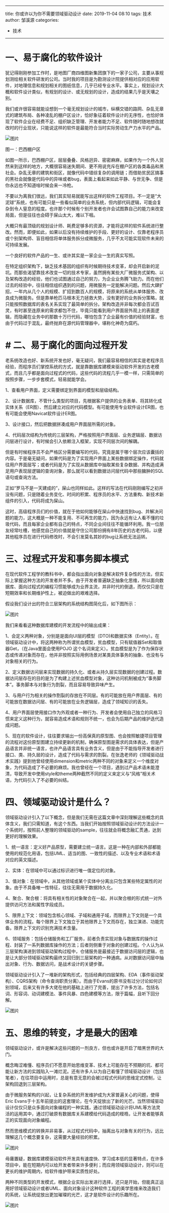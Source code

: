 
---
title:  你或许以为你不需要领域驱动设计
date: 2019-11-04 08:10
tags: 技术
author: 邹溪源
categories:
  - 技术
---


# 一、易于腐化的软件设计
犹记得刚刚参加工作时，是地图厂商四维图新集团旗下的一家子公司，主要从事规划测绘相关软件研发的公司。当时我的项目是为勘测设计院提供相对应的应用软件，对地理信息和规划相关的图纸信息，几乎已经专业水平。事实上，规划设计大概和软件设计类似，有规划的设计、或无规划的设计，造成的结果几乎是天壤之别。  

我们或许很容易就能设想到一个毫无规划设计的城市，纵横交错的路网、杂乱无章式的建筑布局、各种凌乱的棚户区设计，恰好象征着软件设计的无序性，也恰好体现了软件企业在经费不足、组织缺乏管理、开发者能力不足、软件随时随地想改就改时的行业现状，只能说这样的软件是最能符合当时实际劳动生产力水平的产品。  

![图片](https://uploader.shimo.im/f/4zCKwTAmNJwY8t10.jpg!thumbnail)

图一：巴西棚户区

如图一所示，巴西棚户区，层层叠叠、风格迥异、密密麻麻，如果作为一个外人贸然来到这样的地方，大概很容易迷失期间、更不用说充斥在棚户区的各类毒品和黑社会。杂乱无章的建筑和街区，就像代码中错综复杂的调用链；而借助贫民区搞事的黑社会就像是代码中的异味或者bug，表面上看起来如此平静、与世无争、但是你永远也不知道啥时候会来一冷枪。 

不要以为离我们很远，我们其实轻易就能写出这样的软件工程项目。不一定是“大泥球”系统，也有可能只是一些看似简单的业务系统，但内部代码逻辑，可能会复杂到令人窒息的程度。也许那个时候有个别开发者也许会试图靠自己的能力来改变局面，但是往往也会碍于屎山太大，难以下咽。

大概只有最顶级的规划设计师、耗费足够多的资源，才能将这样的软件系统进行整改。然而，即便如此，如果以后没有持续维护的手段、更好的设计、仅靠老程序员或个别架构师、盲目相信将单体服务拆分成微服务，几乎不太可能实现软件未来的可持续发展。  

一个良好的软件产品的一生、或许其实是一家企业一生的真实写照。

在特定组织架构下，缺乏技术基因的组织有时候期待技术变革，却会开启新的泥坑。而那些渴望靠技术改变一切的技术专家，虽然拥有某些大厂微服务式架构、以及架构改造的经验，他们也试图通过自己的努力，为企业业务腾飞助力。而在他们过去的经验中，往往相信组织遇到的问题，用微服务一定能解决问题。然后大肆扩招，一年内从几个人的规模、扩招到数百人的规模，将原来的系统从单体服务、改良成为微服务。但是靠单枪匹马根本无力拯救大势，没有更好的业务拆分策略，就只能按照数据库的表名关系实现了最简单的拆分。架构改造并非每次都会百试百灵，有时甚至连原来的需求都包不住，毕竟只能看到用户界面层外观上的表面逻辑，而隐藏在业务中的那数十万行代码，哪怕包含了企业最有价值的经验财富，也由于代码过于混乱，最终抛弃在源代码管理器中，堪称化神奇为腐朽。  

# # 二、易于腐化的面向过程开发
老系统改造也好、新系统开发也好，毫无疑问，我们最容易相信的其实是老程序员经验，而程序员们掌控系统的方式，就是靠数据库建模来驱动软件开发的古老模式，而且几乎都是面向过程式的代码，这些代码的流程几乎一模一样，只需简单的按照步骤，一步步套模式，轻易就能学会。

1、查看用户界面，定义需要绑定到界面的模型和层级结构。 

2、设计数据库，不管什么类型的项目，先根据客户提供的业务表单、将其转化成实体关系（ER图）、然后建立对应的代码模型。有可能使用专业软件设计ER图，也有可能会使用Navicat软件设计ER图。

3、设计接口，然后把数据拼凑成用户界面层所需的对象。  

 

4、代码层次结构为传统的三层架构，严格按照用户界面层、业务逻辑层、数据访问层进行设计，有时候会引入依赖注入框架，实现不同层次间的解耦。

但是有时候程序员不会严格区分需要编写的代码，究竟是属于哪个层次应该囊括的内容。于是毫无疑问，如果代码是为了实现用户界面上某些数据绑定操作，代码就往用户界面层写；或者代码是为了实现从数据库中抽取某些复杂数据、并构造成满足用户表现层逻辑的查询对象，那么就可以看到数据访问层代码中那些臃肿的SQL语句或查询方法。 

正如“罗马不是一天建成的”，屎山也同样如此。这样的写法在代码刚刚编写之初并没有问题，只是随着业务变化、时间的积累、程序员的水平、方法重构、新技术新组件的引入，代码将成为屎山。

这时，高级程序员们的价值，就在于他如何能够在屎山中快速找到bug、并解决问题的能力，这大概是一种不能复用、不可再生的能力，因为永远有让人看不懂的垃圾代码，而且每家企业都有自己的特点，不同企业间往往不能循环利用。我一位朋友经常吐槽，他感觉自己的价值就是守住公司那份拥有8年历史的古老代码，以便其他程序员在进行代码修改时，不会引发莫名其妙的bug让系统无法运转。

 



# 三、过程式开发和事务脚本模式
在现代软件工程学的教科书中，都会指出面向对象是解决软件复杂性的方法，但实际上掌握这种方法的开发者并不多。由于开发者普遍缺乏抽象化思维，所以面向数据库、面向过程式的编程习惯能够成为业界主流，并非时代的倒退，而仅仅只是在短期效率和长期维护性上，被迫做出的艰难选择。

假设我们设计出的符合三层架构的系统结构图简化后，如下图所示：

![图片](https://uploader.shimo.im/f/biJosJeOpMspPAyf.png!thumbnail)

我们来看看这种数据库建模的开发流程中的输出成果：

1、会定义两种对象，分别是是面向UI层的模型（DTO)和数据实体（Entity）。在领域驱动设计中，将这两种称为所谓贫血模型，贫血模型，只有赋值器Set和取值器Get，（在Java里面会使用POJO 这个名词来定义）。贫血模型是为了作为保存状态或传递对象而存在，他并非按照实际用例场景对某类具体事务的抽象、也没有与对象相关的行为。

2、定义数据访问层来实现数据的持久化、或者从持久层实现数据的创建过程。数据访问层存在的目的是为了构建上述贫血模型对象，这种访问机制被成为“事务脚本”。事务脚本与对象行为割裂，而且容易导致异味产生。

3、与用户行为相关的操作割裂的存放在不同层。有的可能放在用户界面层、有的可能放在数据访问层、有的可能放在业务逻辑层，造成了领域知识的丢失。

4、用户界面层使用接口作为外观或者一种行为、开发者会使用自己独立的风格习惯来定义这种行为，就容易造成术语和规则不统一，也会为后期产品的维护迭代造成问题。

5、现在的软件设计，往往要求输出一份高保真的原型图、也会按照敏捷项目管理的流程对这份原型图建立持续更新的机制，确保原型图是需求的具体表达，但是产品语言并非统一语言，也许产品语言具有业务含义，但是由于不能指导开发者进行接口、类、持久层的设计，造成了代码与需求的割裂。在张逸老师的《领域驱动战术实践》提到他曾经使用dimension和metric两种不同的对象来定义一个维度对象，为代码造成了不必要的麻烦。我也曾经在一个项目，遇到过产品术语未能澄清，导致开发中使用style和theme两种截然不同的定义来定义与“风格”相关术语，为代码引入了不必要的纠结。

# 四、领域驱动设计是什么？
领域驱动设计引入了以下概念，但是我们无需在这篇文章中深刻理解这些概念的具体含义，我们只需知道，有这个东西。当我们开始按照领域驱动设计的方法设计一个系统时，按照前人整理的领域驱动的sample，往往就会将概念融汇贯通，达到更好的理解效果。

1、统一语言：定义好产品原型，需要建立统一语言。这是一种在内部和外部都能使用的规范化用语，包括UML、适当的图、一致性的描述、以及专业术语和术语对应的英文描述。

2、实体：在领域中可以通过标识进行唯一值定位的对象。

3、值对象：在领域中，从其他领域或某个实体中分离出只包含某些特定属性的对象。由于不具备唯一性特征，往往无需用于数据持久化。

4、聚合、聚合根：将具有相关性的对象聚合在一起，并以聚合根的形式统一对外提供访问方法和属性字段成员。

5、限界上下文：领域包含核心领域、子域和通用子域，而限界上下文则是一个具体业务的流程。每个限界上下文独立于其他限界上下文而存在，独立演进、功能完备。限界上下文的识别充满技术含量。

6、领域服务：包括仓储服务和工厂服务，前者负责实现对象与数据库的操作过程、封装了一系列数据库操作的方法；后者则侧重于对象的创建过程。个人认为从三层架构演进到领域驱动架构过程中，仓储服务是最接近于数据访问层的逻辑，也是让大部分领域驱动架构最终又回归到三层架构的一种通病。从对数据访问层中抽出对象、行为、数据访问，是战术设计的关键步骤。

领域驱动设计引入了一堆新的架构形式，包括经典的四层架构、EDA（事件驱动架构）、CQRS架构（命令查询职责分离）。而由于Evans的原书没有过分讨论如何识别领域，后来又有许多大佬在他的基础上进行了完善，提出了许多方法，包括名词、形容词、动词建模法、事件风暴、四色建模等方法，限于篇幅，且听下回分解。

![图片](https://uploader.shimo.im/f/zMjONFlT3cMVlUCP.png!thumbnail)

# 五、思维的转变，才是最大的困难
领域驱动设计，或许是解决这些问题的一剂良方，但也或许是开启了暗黑世界的大门。

概念晦涩难懂、程序员们不愿意开始思维变革、技术上可能存在不预期的坑、都可能让新方法的实践陷入一滩烂泥。还有许多人以为自己看懂了领域驱动设计（包括笔者），在往项目中运用时，总是有意无意的会被过程式代码的思维定式控制，让架构回退到三层架构。

由于微服务架构的兴起，让复杂系统的开发维护成为大家普遍关心的问题，使得Eric Evans于十五年前提出的这套理论，在今天绽放出了新的光芒。当然领域驱动设计仅仅只是众多面向对象编程的一种实践，通过领域驱动设计将UML等方法灵活的运用其中，通过打破原有数据库关系建模给代码造成的桎梏，让开发者能够真正的实现面向对象编程。

然而思维模式的转换并非易事，从过程式代码中，抽离出与对象有关的行为，远比理解这几个概念要复杂，这需要大量经验的积累。

![图片](https://uploader.shimo.im/f/y41OK6RbavEXirGt.png!thumbnail)

毋庸置疑，数据库建模驱动软件开发具有速度快、学习成本低的显著特点，在许多项目中，能在短期内可以给开发者带来许多便利；而应用领域驱动设计，则可以在更长的维护周期内，给软件维护带来实质性好处。

两种不同类型的开发模式，根据企业实际出发进行选择，还只是开始，但能真正运用好领域驱动设计或者UML、面向对象设计这种软件工程的美学思维来改造我们的系统，让系统绽放出更加璀璨的光芒，这才是软件设计的乐趣所在。

![图片](https://uploader.shimo.im/f/terCrQcCqQ817gmU.png!thumbnail)

